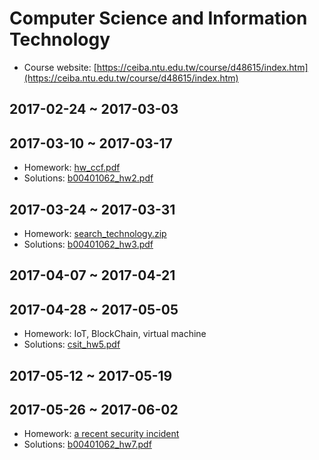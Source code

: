 # Computer Science and Information Technology

- Course website: [https://ceiba.ntu.edu.tw/course/d48615/index.htm](https://ceiba.ntu.edu.tw/course/d48615/index.htm)

## 2017-02-24 ~ 2017-03-03

## 2017-03-10 ~ 2017-03-17

- Homework: [hw_ccf.pdf](https://ceiba.ntu.edu.tw/course/d48615/hw/hw_ccf.pdf)
- Solutions: [b00401062_hw2.pdf](Computer%20Science%20and%20Information%20Technology/b00401062_hw2.pdf)

## 2017-03-24 ~ 2017-03-31

- Homework: [search_technology.zip](https://ceiba.ntu.edu.tw/course/d48615/hw/search_technology.zip)
- Solutions: [b00401062_hw3.pdf](Computer%20Science%20and%20Information%20Technology/b00401062_hw3.pdf)

## 2017-04-07 ~ 2017-04-21

## 2017-04-28 ~ 2017-05-05

- Homework: IoT, BlockChain, virtual machine
- Solutions: [csit_hw5.pdf](Computer%20Science%20and%20Information%20Technology/csit_hw5.pdf)

## 2017-05-12 ~ 2017-05-19

## 2017-05-26 ~ 2017-06-02
- Homework: [a recent security incident](https://ceiba.ntu.edu.tw/modules/index.php?csn=d48615&default_fun=hw&current_lang=chinese)
- Solutions: [b00401062_hw7.pdf](Computer%20Science%20and%20Information%20Technology/b00401062_hw7.pdf)
